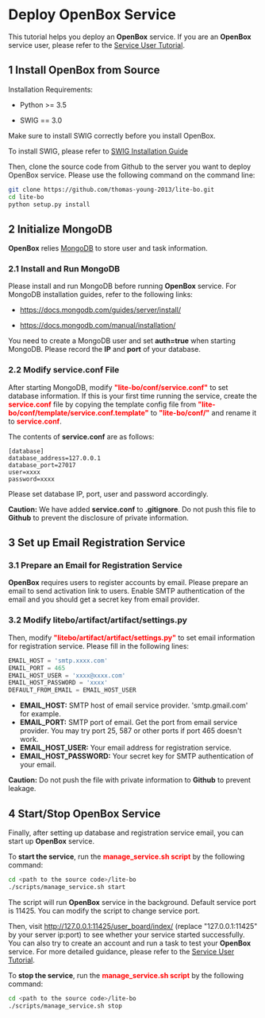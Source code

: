 # Deploy OpenBox Service

This tutorial helps you deploy an **OpenBox** service. If you are an **OpenBox** service user, please refer to 
the [Service User Tutorial](./use_service).


## 1 Install OpenBox from Source

Installation Requirements:

+ Python >= 3.5

+ SWIG == 3.0

Make sure to install SWIG correctly before you install OpenBox.

To install SWIG, please refer to [SWIG Installation Guide](../installation/install_swig.md)

Then, clone the source code from Github to the server you want to deploy OpenBox service.
Please use the following command on the command line:

```bash
git clone https://github.com/thomas-young-2013/lite-bo.git
cd lite-bo
python setup.py install
```


## 2 Initialize MongoDB

**OpenBox** relies [MongoDB](https://www.mongodb.com) to store user and task information.

### 2.1 Install and Run MongoDB

Please install and run MongoDB before running **OpenBox** service. 
For MongoDB installation guides, refer to the following links:

+ <https://docs.mongodb.com/guides/server/install/>

+ <https://docs.mongodb.com/manual/installation/>

You need to create a MongoDB user and set **auth=true** when starting MongoDB.
Please record the **IP** and **port** of your database.

### 2.2 Modify service.conf File

After starting MongoDB, modify <font color=#FF0000>**"lite-bo/conf/service.conf"**</font> to set database information.
If this is your first time running the service, create the <font color=#FF0000>**service.conf**</font> file by copying 
the template config file from <font color=#FF0000>**"lite-bo/conf/template/service.conf.template"**</font> to 
<font color=#FF0000>**"lite-bo/conf/"**</font> and rename it to <font color=#FF0000>**service.conf**</font>.

The contents of **service.conf** are as follows:

```
[database]
database_address=127.0.0.1
database_port=27017
user=xxxx
password=xxxx
```

Please set database IP, port, user and password accordingly.

**Caution:** We have added **service.conf** to **.gitignore**. Do not push this file to **Github** to
prevent the disclosure of private information.


## 3 Set up Email Registration Service

### 3.1 Prepare an Email for Registration Service

**OpenBox** requires users to register accounts by email. Please prepare an email to send activation link to users.
Enable SMTP authentication of the email and you should get a secret key from email provider.

### 3.2 Modify litebo/artifact/artifact/settings.py

Then, modify <font color=#FF0000>**"litebo/artifact/artifact/settings.py"**</font> to set email information for
registration service. Please fill in the following lines:

```python
EMAIL_HOST = 'smtp.xxxx.com'
EMAIL_PORT = 465
EMAIL_HOST_USER = 'xxxx@xxxx.com'
EMAIL_HOST_PASSWORD = 'xxxx'
DEFAULT_FROM_EMAIL = EMAIL_HOST_USER
```

+ **EMAIL_HOST:** SMTP host of email service provider. 'smtp.gmail.com' for example.
+ **EMAIL_PORT:** SMTP port of email. Get the port from email service provider. You may try port 25, 587 
or other ports if port 465 doesn't work.
+ **EMAIL_HOST_USER:** Your email address for registration service.
+ **EMAIL_HOST_PASSWORD:** Your secret key for SMTP authentication of your email.

**Caution:** Do not push the file with private information to **Github** to prevent leakage.

## 4 Start/Stop OpenBox Service

Finally, after setting up database and registration service email, you can start up **OpenBox** service.

To **start the service**, run the <font color=#FF0000>**manage_service.sh script**</font> by the following command:

```bash
cd <path to the source code>/lite-bo
./scripts/manage_service.sh start
```

The script will run **OpenBox** service in the background. Default service port is 11425.
You can modify the script to change service port.

Then, visit <http://127.0.0.1:11425/user_board/index/> (replace "127.0.0.1:11425" by your server ip:port)
to see whether your service started successfully.
You can also try to create an account and run a task to test your **OpenBox** service. 
For more detailed guidance, please refer to the [Service User Tutorial](./use_service).

To **stop the service**, run the <font color=#FF0000>**manage_service.sh script**</font> by the following command:

```bash
cd <path to the source code>/lite-bo
./scripts/manage_service.sh stop
```

